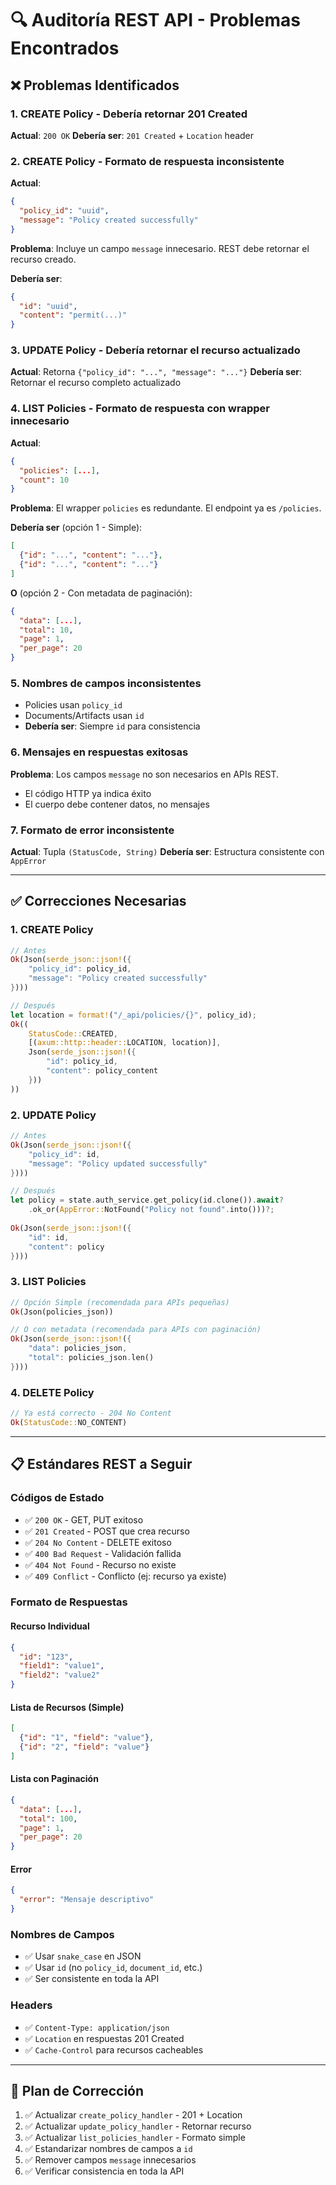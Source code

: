 # 🔍 Auditoría REST API - Problemas Encontrados

## ❌ Problemas Identificados

### 1. **CREATE Policy - Debería retornar 201 Created**
**Actual**: `200 OK`
**Debería ser**: `201 Created` + `Location` header

### 2. **CREATE Policy - Formato de respuesta inconsistente**
**Actual**:
```json
{
  "policy_id": "uuid",
  "message": "Policy created successfully"
}
```
**Problema**: Incluye un campo `message` innecesario. REST debe retornar el recurso creado.

**Debería ser**:
```json
{
  "id": "uuid",
  "content": "permit(...)"
}
```

### 3. **UPDATE Policy - Debería retornar el recurso actualizado**
**Actual**: Retorna `{"policy_id": "...", "message": "..."}`
**Debería ser**: Retornar el recurso completo actualizado

### 4. **LIST Policies - Formato de respuesta con wrapper innecesario**
**Actual**:
```json
{
  "policies": [...],
  "count": 10
}
```
**Problema**: El wrapper `policies` es redundante. El endpoint ya es `/policies`.

**Debería ser** (opción 1 - Simple):
```json
[
  {"id": "...", "content": "..."},
  {"id": "...", "content": "..."}
]
```

**O** (opción 2 - Con metadata de paginación):
```json
{
  "data": [...],
  "total": 10,
  "page": 1,
  "per_page": 20
}
```

### 5. **Nombres de campos inconsistentes**
- Policies usan `policy_id` 
- Documents/Artifacts usan `id`
- **Debería ser**: Siempre `id` para consistencia

### 6. **Mensajes en respuestas exitosas**
**Problema**: Los campos `message` no son necesarios en APIs REST.
- El código HTTP ya indica éxito
- El cuerpo debe contener datos, no mensajes

### 7. **Formato de error inconsistente**
**Actual**: Tupla `(StatusCode, String)`
**Debería ser**: Estructura consistente con `AppError`

---

## ✅ Correcciones Necesarias

### 1. CREATE Policy
```rust
// Antes
Ok(Json(serde_json::json!({
    "policy_id": policy_id,
    "message": "Policy created successfully"
})))

// Después
let location = format!("/_api/policies/{}", policy_id);
Ok((
    StatusCode::CREATED,
    [(axum::http::header::LOCATION, location)],
    Json(serde_json::json!({
        "id": policy_id,
        "content": policy_content
    }))
))
```

### 2. UPDATE Policy
```rust
// Antes
Ok(Json(serde_json::json!({
    "policy_id": id,
    "message": "Policy updated successfully"
})))

// Después
let policy = state.auth_service.get_policy(id.clone()).await?
    .ok_or(AppError::NotFound("Policy not found".into()))?;
    
Ok(Json(serde_json::json!({
    "id": id,
    "content": policy
})))
```

### 3. LIST Policies
```rust
// Opción Simple (recomendada para APIs pequeñas)
Ok(Json(policies_json))

// O con metadata (recomendada para APIs con paginación)
Ok(Json(serde_json::json!({
    "data": policies_json,
    "total": policies_json.len()
})))
```

### 4. DELETE Policy
```rust
// Ya está correcto - 204 No Content
Ok(StatusCode::NO_CONTENT)
```

---

## 📋 Estándares REST a Seguir

### Códigos de Estado
- ✅ `200 OK` - GET, PUT exitoso
- ✅ `201 Created` - POST que crea recurso
- ✅ `204 No Content` - DELETE exitoso
- ✅ `400 Bad Request` - Validación fallida
- ✅ `404 Not Found` - Recurso no existe
- ✅ `409 Conflict` - Conflicto (ej: recurso ya existe)

### Formato de Respuestas

#### Recurso Individual
```json
{
  "id": "123",
  "field1": "value1",
  "field2": "value2"
}
```

#### Lista de Recursos (Simple)
```json
[
  {"id": "1", "field": "value"},
  {"id": "2", "field": "value"}
]
```

#### Lista con Paginación
```json
{
  "data": [...],
  "total": 100,
  "page": 1,
  "per_page": 20
}
```

#### Error
```json
{
  "error": "Mensaje descriptivo"
}
```

### Nombres de Campos
- ✅ Usar `snake_case` en JSON
- ✅ Usar `id` (no `policy_id`, `document_id`, etc.)
- ✅ Ser consistente en toda la API

### Headers
- ✅ `Content-Type: application/json`
- ✅ `Location` en respuestas 201 Created
- ✅ `Cache-Control` para recursos cacheables

---

## 🎯 Plan de Corrección

1. ✅ Actualizar `create_policy_handler` - 201 + Location
2. ✅ Actualizar `update_policy_handler` - Retornar recurso
3. ✅ Actualizar `list_policies_handler` - Formato simple
4. ✅ Estandarizar nombres de campos a `id`
5. ✅ Remover campos `message` innecesarios
6. ✅ Verificar consistencia en toda la API
